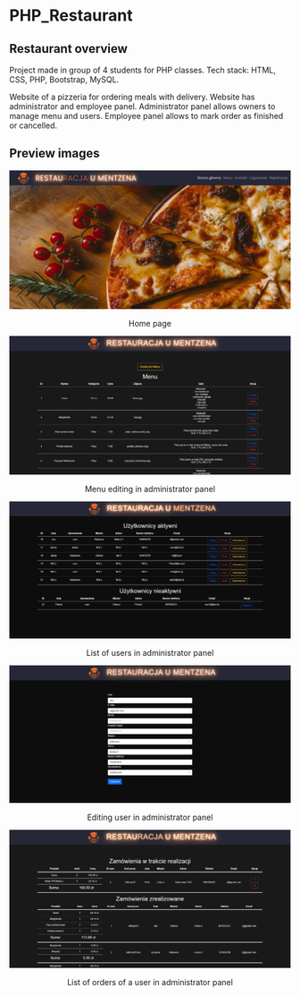 # PHP_Restaurant
## Restaurant overview

Project made in group of 4 students for PHP classes. Tech stack: HTML, CSS, PHP, Bootstrap, MySQL.

Website of a pizzeria for ordering meals with delivery. Website has administrator and employee panel.
Administrator panel allows owners to manage menu and users. Employee panel allows to mark order as finished or cancelled.


## Preview images
![Home page](Preview/Home.jpg)
<p align="center">
    Home page
</p>

![AdminPanelMenu](Preview/AdminPanelMenu.jpg)
<p align="center">
    Menu editing in administrator panel
</p>

![AdminPanelUsers.jpg](Preview/AdminPanelUsers.jpg)
<p align="center">
    List of users in administrator panel
</p>

![AdminPanelUserEdit.jpg](Preview/AdminPanelUserEdit.jpg)
<p align="center">
    Editing user in administrator panel
</p>

![AdminPanelUserOrders.jpg](Preview/AdminPanelUserOrders.jpg)
<p align="center">
    List of orders of a user in administrator panel
</p>
